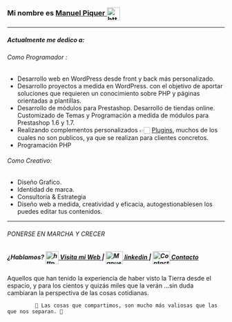 ### Mi nombre es <a href="https://" target="blank">  Manuel Piquer  <img align="center" src="https://manuelpiquer.es/wp-content/uploads/2021/11/ManuelPiquer_Animated.png" alt="https://manuelpiquer.es" height="30" width="30" /></a>
___
#####  Actualmente me dedico a:

######  Como Programador :
- Desarrollo web en WordPress desde front y back más personalizado.
- Desarrollo proyectos a medida en WordPress. con el objetivo de aportar soluciones que requieren un conocimiento sobre PHP y páginas orientadas a plantillas. 
- Desarrollo de módulos para Prestashop. Desarrollo de tiendas online.  Customizado de Temas y Programación a medida de módulos para Prestashop 1.6 y 1.7.
- Realizando complementos personalizados 👉🏻 [Plugins](https://github.com/ManuelPq), muchos de los cuales no son publicos, ya que se realizan para clientes concretos.
- Programación PHP 

###### Como Creativo:
- Diseño Grafico.
- Identidad de marca.
- Consultoría & Estrategia
- Diseño web a medida, creatividad y eficacia, autogestionablesen los puedes editar tus contenidos.
___

###### PONERSE EN MARCHA Y CRECER
#####  ¿Hablamos?   <a href="https://" target="blank"><img align="center" src="https://manuelpiquer.es/wp-content/uploads/2021/11/ManuelPiquer_Animated.png" alt="https://manuelpiquer.es" height="30" width="30" /> Visita mi Web </a> | <a href="https://linkedin.com/in/ManuelPiquer" target="blank"><img align="center" src="https://cdn.jsdelivr.net/npm/simple-icons@3.0.1/icons/linkedin.svg" alt="Manuel Piquer" height="30" width="40" /> linkedin </a> | <a href="https://manuelpiquer.es/contacto" target="blank"><img align="center" src="https://cdn.jsdelivr.net/npm/simple-icons@3.0.1/icons/gmail.svg" alt="Contacto Manuel Piquer" height="30" width="40" /> Contacto </a>

Aquellos que han tenido la experiencia de haber visto la Tierra desde el espacio,
y para los cientos y quizás miles que la verán ...sin duda cambiaran la perspectiva de las cosas cotidianas. 

             💖 Las cosas que compartimos, son mucho más valiosas que las que nos separan. 💖
